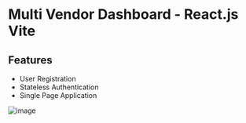 # Multi Vendor Dashboard - React.js Vite
## Features 
<ul>
  <li>User Registration </li>
<li>Stateless Authentication</li>
<li>Single Page Application</li>
</ul>

![image](https://github.com/user-attachments/assets/4e1efe68-2ce4-4051-9b48-27b876e528a3)


